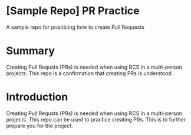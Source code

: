 # [Sample Repo] PR Practice
A sample repo for practicing how to create Pull Requests

# Summary
Creating Pull Requsts (PRs) is needed when using RCS in a multi-person projects. This repo is a confirmation that creating PRs is understood.

# Introduction
Creating Pull Requsts (PRs) is needed when using RCS in a multi-person projects. This repo can be used to practice creating PRs.
This is to further prepare you for the project.